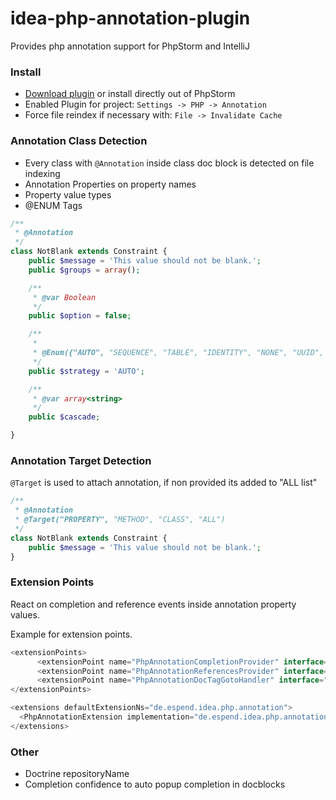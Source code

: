 idea-php-annotation-plugin
==========================

Provides php annotation support for PhpStorm and IntelliJ

### Install
* [Download plugin](http://plugins.jetbrains.com/plugin/7320) or install directly out of PhpStorm
* Enabled Plugin for project: `Settings -> PHP -> Annotation`
* Force file reindex if necessary with: `File -> Invalidate Cache`

### Annotation Class Detection

* Every class with `@Annotation` inside class doc block is detected on file indexing
* Annotation Properties on property names
* Property value types
* @ENUM Tags

```php
/**
 * @Annotation
 */
class NotBlank extends Constraint {
    public $message = 'This value should not be blank.';
    public $groups = array();

    /**
     * @var Boolean
     */
    public $option = false;

    /**
     *
     * @Enum({"AUTO", "SEQUENCE", "TABLE", "IDENTITY", "NONE", "UUID", "CUSTOM"})
     */
    public $strategy = 'AUTO';

    /**
     * @var array<string>
     */
    public $cascade;

}
```

### Annotation Target Detection

`@Target` is used to attach annotation, if non provided its added to "ALL list"

```php
/**
 * @Annotation
 * @Target("PROPERTY", "METHOD", "CLASS", "ALL")
 */
class NotBlank extends Constraint {
    public $message = 'This value should not be blank.';
}
```

### Extension Points

React on completion and reference events inside annotation property values.

Example for extension points.

```java
<extensionPoints>
      <extensionPoint name="PhpAnnotationCompletionProvider" interface="de.espend.idea.php.annotation.extension.PhpAnnotationCompletionProvider"/>
      <extensionPoint name="PhpAnnotationReferencesProvider" interface="de.espend.idea.php.annotation.extension.PhpAnnotationReferenceProvider"/>
      <extensionPoint name="PhpAnnotationDocTagGotoHandler" interface="de.espend.idea.php.annotation.extension.PhpAnnotationDocTagGotoHandler"/>
</extensionPoints>

<extensions defaultExtensionNs="de.espend.idea.php.annotation">
  <PhpAnnotationExtension implementation="de.espend.idea.php.annotation.completion.PhpAnnotationTypeCompletionProvider"/>
</extensions>
```

### Other
* Doctrine repositoryName
* Completion confidence to auto popup completion in docblocks